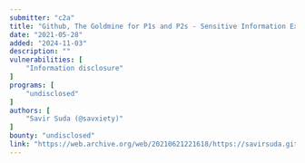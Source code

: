 ```yaml
---
submitter: "c2a"
title: "Github, The Goldmine for P1s and P2s - Sensitive Information Exposure via Github by a Company Employee"
date: "2021-05-28"
added: "2024-11-03"
description: ""
vulnerabilities: [
    "Information disclosure"
]
programs: [
    "undisclosed"
]
authors: [
    "Savir Suda (@savxiety)"
]
bounty: "undisclosed"
link: "https://web.archive.org/web/20210621221618/https://savirsuda.github.io/Github-The-Goldmine-for-P1s-and-P2s-Sensitive-Information-Exposure-via-Github-by-a-Company-Employee/"
---
```




